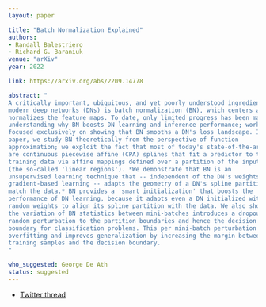 ```yaml
---
layout: paper

title: "Batch Normalization Explained"
authors:
- Randall Balestriero
- Richard G. Baraniuk
venue: "arXiv"
year: 2022

link: https://arxiv.org/abs/2209.14778

abstract: "
A critically important, ubiquitous, and yet poorly understood ingredient in
modern deep networks (DNs) is batch normalization (BN), which centers and
normalizes the feature maps. To date, only limited progress has been made
understanding why BN boosts DN learning and inference performance; work has
focused exclusively on showing that BN smooths a DN's loss landscape. In this
paper, we study BN theoretically from the perspective of function
approximation; we exploit the fact that most of today's state-of-the-art DNs
are continuous piecewise affine (CPA) splines that fit a predictor to the
training data via affine mappings defined over a partition of the input space
(the so-called 'linear regions'). *We demonstrate that BN is an
unsupervised learning technique that -- independent of the DN's weights or
gradient-based learning -- adapts the geometry of a DN's spline partition to
match the data.* BN provides a 'smart initialization' that boosts the
performance of DN learning, because it adapts even a DN initialized with
random weights to align its spline partition with the data. We also show that
the variation of BN statistics between mini-batches introduces a dropout-like
random perturbation to the partition boundaries and hence the decision
boundary for classification problems. This per mini-batch perturbation reduces
overfitting and improves generalization by increasing the margin between the
training samples and the decision boundary.
"

who_suggested: George De Ath
status: suggested
---
```

- [Twitter thread](https://twitter.com/randall_balestr/status/1575842431819743233)
